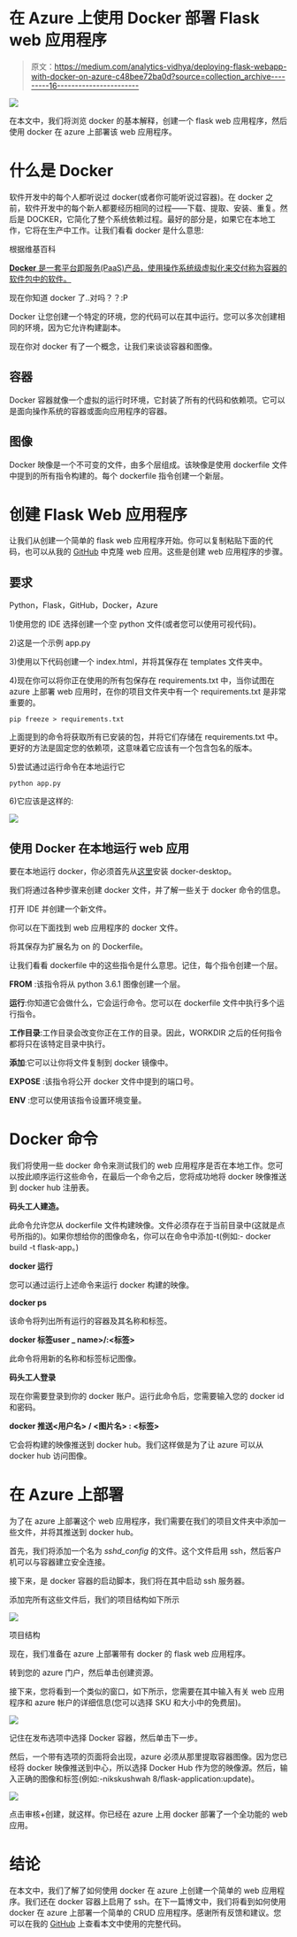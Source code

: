 # 在 Azure 上使用 Docker 部署 Flask web 应用程序

> 原文：<https://medium.com/analytics-vidhya/deploying-flask-webapp-with-docker-on-azure-c48bee72ba0d?source=collection_archive---------16----------------------->

![](img/9c90cd0fa82a31e177815daec74730cf.png)

在本文中，我们将浏览 docker 的基本解释，创建一个 flask web 应用程序，然后使用 docker 在 azure 上部署该 web 应用程序。

# 什么是 Docker

软件开发中的每个人都听说过 docker(或者你可能听说过容器)。在 docker 之前，软件开发中的每个新人都要经历相同的过程——下载、提取、安装、重复。然后是 DOCKER，它简化了整个系统依赖过程。最好的部分是，如果它在本地工作，它将在生产中工作。让我们看看 docker 是什么意思:

根据维基百科

[**Docker** 是一套平台即服务(PaaS)产品，使用操作系统级虚拟化来交付称为容器的软件包中的软件。](https://en.wikipedia.org/wiki/Docker_%28software%29)

现在你知道 docker 了..对吗？？:P

Docker 让您创建一个特定的环境，您的代码可以在其中运行。您可以多次创建相同的环境，因为它允许构建副本。

现在你对 docker 有了一个概念，让我们来谈谈容器和图像。

## 容器

Docker 容器就像一个虚拟的运行时环境，它封装了所有的代码和依赖项。它可以是面向操作系统的容器或面向应用程序的容器。

## 图像

Docker 映像是一个不可变的文件，由多个层组成。该映像是使用 dockerfile 文件中提到的所有指令构建的。每个 dockerfile 指令创建一个新层。

# 创建 Flask Web 应用程序

让我们从创建一个简单的 flask web 应用程序开始。你可以复制粘贴下面的代码，也可以从我的 [GitHub](https://github.com/nikskushwah/azure_flask_docker) 中克隆 web 应用。这些是创建 web 应用程序的步骤。

## 要求

Python，Flask，GitHub，Docker，Azure

1)使用您的 IDE 选择创建一个空 python 文件(或者您可以使用可视代码)。

2)这是一个示例 app.py

3)使用以下代码创建一个 index.html，并将其保存在 templates 文件夹中。

4)现在你可以将你正在使用的所有包保存在 requirements.txt 中，当你试图在 azure 上部署 web 应用时，在你的项目文件夹中有一个 requirements.txt 是非常重要的。

`pip freeze > requirements.txt`

上面提到的命令将获取所有已安装的包，并将它们存储在 requirements.txt 中。更好的方法是固定您的依赖项，这意味着它应该有一个包含包名的版本。

5)尝试通过运行命令在本地运行它

```
python app.py
```

6)它应该是这样的:

![](img/5a2ee46b6430bfaccc0f69bfe1c0acc3.png)

## **使用 Docker 在本地运行 web 应用**

要在本地运行 docker，你必须首先从[这里](https://www.docker.com/products/docker-desktop)安装 docker-desktop。

我们将通过各种步骤来创建 docker 文件，并了解一些关于 docker 命令的信息。

打开 IDE 并创建一个新文件。

你可以在下面找到 web 应用程序的 docker 文件。

将其保存为扩展名为 on 的 Dockerfile。

让我们看看 dockerfile 中的这些指令是什么意思。记住，每个指令创建一个层。

**FROM** :该指令将从 python 3.6.1 图像创建一个层。

**运行**:你知道它会做什么，它会运行命令。您可以在 dockerfile 文件中执行多个运行指令。

**工作目录**:工作目录会改变你正在工作的目录。因此，WORKDIR 之后的任何指令都将只在该特定目录中执行。

**添加**:它可以让你将文件复制到 docker 镜像中。

**EXPOSE** :该指令将公开 docker 文件中提到的端口号。

**ENV** :您可以使用该指令设置环境变量。

# Docker 命令

我们将使用一些 docker 命令来测试我们的 web 应用程序是否在本地工作。您可以按此顺序运行这些命令，在最后一个命令之后，您将成功地将 docker 映像推送到 docker hub 注册表。

**码头工人建造。**

此命令允许您从 dockerfile 文件构建映像。文件必须存在于当前目录中(这就是点号所指的)。如果你想给你的图像命名，你可以在命令中添加-t(例如:- docker build -t flask-app。)

**docker 运行<image _ name>**

您可以通过运行上述命令来运行 docker 构建的映像。

**docker ps**

该命令将列出所有运行的容器及其名称和标签。

**docker 标签<image _ name>user _ name>/<image _ name>:<标签>**

此命令将用新的名称和标签标记图像。

**码头工人登录**

现在你需要登录到你的 docker 账户。运行此命令后，您需要输入您的 docker id 和密码。

**docker 推送<用户名> / <图片名> : <标签>**

它会将构建的映像推送到 docker hub。我们这样做是为了让 azure 可以从 docker hub 访问图像。

# 在 Azure 上部署

为了在 azure 上部署这个 web 应用程序，我们需要在我们的项目文件夹中添加一些文件，并将其推送到 docker hub。

首先，我们将添加一个名为 *sshd_config* 的文件。这个文件启用 ssh，然后客户机可以与容器建立安全连接。

接下来，是 docker 容器的启动脚本，我们将在其中启动 ssh 服务器。

添加完所有这些文件后，我们的项目结构如下所示

![](img/551892ea6f0837558fd3befe91b2ab1d.png)

项目结构

现在，我们准备在 azure 上部署带有 docker 的 flask web 应用程序。

转到您的 azure 门户，然后单击创建资源。

接下来，您将看到一个类似的窗口，如下所示，您需要在其中输入有关 web 应用程序和 azure 帐户的详细信息(您可以选择 SKU 和大小中的免费层)。

![](img/cd71a35ec9e46dea0c16c86e6c5ae5d4.png)

记住在发布选项中选择 Docker 容器，然后单击下一步。

然后，一个带有选项的页面将会出现，azure 必须从那里提取容器图像。因为您已经将 docker 映像推送到中心，所以选择 Docker Hub 作为您的映像源。然后，输入正确的图像和标签(例如:-nikskushwah 8/flask-application:update)。

![](img/59bf3c13e9b793c65c2d114fa9b442fb.png)

点击审核+创建，就这样。你已经在 azure 上用 docker 部署了一个全功能的 web 应用。

# 结论

在本文中，我们了解了如何使用 docker 在 azure 上创建一个简单的 web 应用程序。我们还在 docker 容器上启用了 ssh。在下一篇博文中，我们将看到如何使用 docker 在 azure 上部署一个简单的 CRUD 应用程序。感谢所有反馈和建议。您可以在我的 [GitHub](https://github.com/nikskushwah/azure_flask_docker) 上查看本文中使用的完整代码。